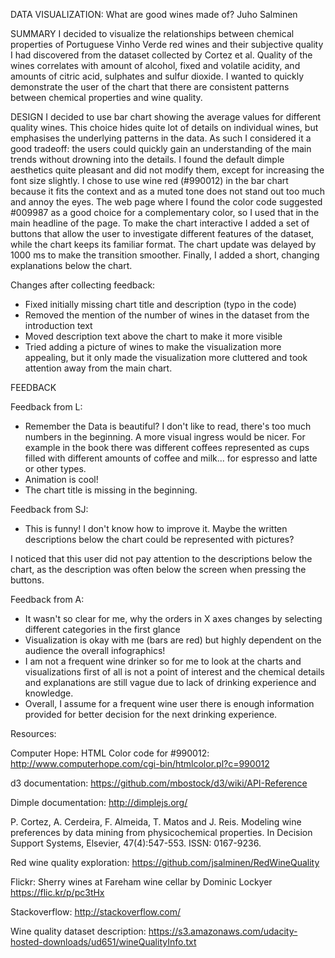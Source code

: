 DATA VISUALIZATION:
What are good wines made of?
Juho Salminen

SUMMARY
I decided to visualize the relationships between chemical properties of Portuguese Vinho Verde red wines and their subjective quality I had discovered from the dataset collected by Cortez et al. Quality of the wines correlates with amount of alcohol, fixed and volatile acidity, and amounts of citric acid, sulphates and sulfur dioxide. I wanted to quickly demonstrate the user of the chart that there are consistent patterns between chemical properties and wine quality.

DESIGN
I decided to use bar chart showing the average values for different quality wines. This choice hides quite lot of details on individual wines, but emphasises the underlying patterns in the data. As such I considered it a good tradeoff: the users could quickly gain an understanding of the main trends without drowning into the details. I found the default dimple aesthetics quite pleasant and did not modify them, except for increasing the font size slightly. I chose to use wine red (#990012) in the bar chart because it fits the context and as a muted tone does not stand out too much and annoy the eyes. The web page where I found the color code suggested #009987 as a good choice for a complementary color, so I used that in the main headline of the page. To make the chart interactive I added a set of buttons that allow the user to investigate different features of the dataset, while the chart keeps its familiar format. The chart update was delayed by 1000 ms to make the transition smoother. Finally, I added a short, changing explanations below the chart.

Changes after collecting feedback:
- Fixed initially missing chart title and description (typo in the code)
- Removed the mention of the number of wines in the dataset from the introduction text
- Moved description text above the chart to make it more visible
- Tried adding a picture of wines to make the visualization more appealing, but it only made the visualization more cluttered and took attention away from the main chart.

FEEDBACK

Feedback from L:
- Remember the Data is beautiful? I don't like to read, there's too much numbers in the beginning. A more visual ingress would be nicer. For example in the book there was different coffees represented as cups filled with different amounts of coffee and milk... for espresso and latte or other types.
- Animation is cool!
- The chart title is missing in the beginning.

Feedback from SJ:
- This is funny! I don't know how to improve it. Maybe the written descriptions below the chart could be represented with pictures?

I noticed that this user did not pay attention to the descriptions below the chart, as the description was often below the screen when pressing the buttons.

Feedback from A:
- It wasn't so clear for me, why the orders in X axes changes by selecting different categories in the first glance
- Visualization is okay with me (bars are red) but highly dependent on the audience the overall infographics!
- I am not a frequent wine drinker so for me to look at the charts and visualizations first of all is not a point of interest and the chemical details and explanations are still vague due to lack of drinking experience and knowledge.
- Overall, I assume for a frequent wine user there is enough information provided for better decision for the next drinking experience.

Resources:

Computer Hope: HTML Color code for #990012:
http://www.computerhope.com/cgi-bin/htmlcolor.pl?c=990012

d3 documentation:
https://github.com/mbostock/d3/wiki/API-Reference

Dimple documentation:
http://dimplejs.org/

P. Cortez, A. Cerdeira, F. Almeida, T. Matos and J. Reis.
Modeling wine preferences by data mining from physicochemical properties.
In Decision Support Systems, Elsevier, 47(4):547-553. ISSN: 0167-9236.

Red wine quality exploration:
https://github.com/jsalminen/RedWineQuality

Flickr: Sherry wines at Fareham wine cellar by Dominic Lockyer
https://flic.kr/p/pc3tHx

Stackoverflow:
http://stackoverflow.com/

Wine quality dataset description:
https://s3.amazonaws.com/udacity-hosted-downloads/ud651/wineQualityInfo.txt





